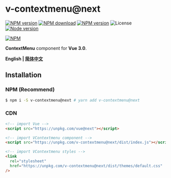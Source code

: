 # v-contextmenu@next

[![NPM version][badge-npm-version]][url-npm]
[![NPM download][badge-npm-download]][url-npm]
[![NPM version][badge-language]][url-github]
![License][badge-license]
[![Node version][badge-node-version]][url-npm]

[![NPM][image-npm]][url-npm]

**ContextMenu** component for **Vue 3.0**.

**English | [简体中文](./README.md)**

## Installation

### NPM (Recommend)

```bash
$ npm i -S v-contextmenu@next # yarn add v-contextmenu@next
```

### CDN

```html
<!-- import Vue -->
<script src="https://unpkg.com/vue@next"></script>

<!-- import VContextmenu component -->
<script src="https://unpkg.com/v-contextmenu@next/dist/index.js"></script>

<!-- import VContextmenu styles -->
<link
  rel="stylesheet"
  href="https://unpkg.com/v-contextmenu@next/dist/themes/default.css"
/>
```

[badge-npm-version]: https://img.shields.io/npm/v/v-contextmenu/next
[badge-language]: https://img.shields.io/github/languages/top/heynext/v-contextmenu
[badge-node-version]: https://img.shields.io/node/v/v-contextmenu/next
[badge-npm-download]: https://img.shields.io/npm/dt/v-contextmenu
[badge-license]: https://img.shields.io/github/license/heynext/v-contextmenu.svg
[url-npm]: https://npmjs.org/package/v-contextmenu
[url-dependencies]: https://david-dm.org/vkbansal/v-contextmenu
[url-releases]: https://github.com/heynext/v-contextmenu/releases
[url-github]: https://github.com/heynext/v-contextmenu
[url-homepage]: https://heynext.github.io/v-contextmenu
[image-npm]: https://nodei.co/npm/v-contextmenu.png
